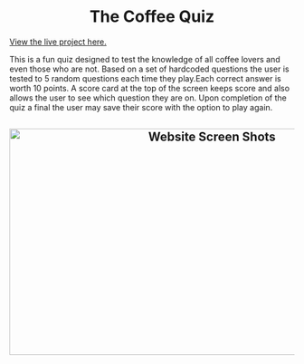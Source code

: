 <h1 align="center">The Coffee Quiz</h1>

[View the live project here.](https://vgopal02.github.io/UrbanStudio/index.html)

<p style="justify">This is a fun quiz designed to test the  knowledge of all coffee lovers and even those who are not. Based on a set of hardcoded questions the user is tested to 5 random questions each time they play.Each correct answer is worth 10 points. A score card at the top of the screen keeps score and also allows the user to see which question they are on. Upon completion of the quiz a final the user may save their score with the option to play again.  </p>

<h2 align="center"><img src="readme/images/wf_screenshot1.png" alt="Website Screen Shots" width="700" height="400"></h2>